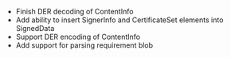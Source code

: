 * Finish DER decoding of ContentInfo
* Add ability to insert SignerInfo and CertificateSet elements into SignedData
* Support DER encoding of ContentInfo
* Add support for parsing requirement blob